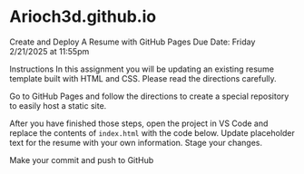 # Arioch3d.github.io
Create and Deploy A Resume with GitHub Pages
Due Date: Friday 2/21/2025 at 11:55pm


Instructions
In this assignment you will be updating an existing resume template built with HTML and CSS. Please read the directions carefully.

Go to GitHub Pages and follow the directions to create a special repository to easily host a static site.

After you have finished those steps, open the project in VS Code and replace the contents of `index.html` with the code below.
Update placeholder text for the resume with your own information.
Stage your changes.

Make your commit and push to GitHub